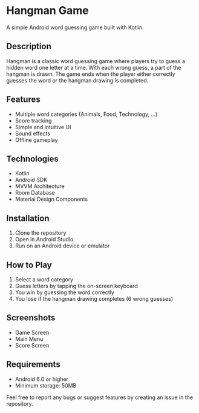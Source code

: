 # Hangman Game

A simple Android word guessing game built with Kotlin.

## Description
Hangman is a classic word guessing game where players try to guess a hidden word one letter at a time. With each wrong guess, a part of the hangman is drawn. The game ends when the player either correctly guesses the word or the hangman drawing is completed.

## Features
- Multiple word categories (Animals, Food, Technology, ...)
- Score tracking
- Simple and intuitive UI
- Sound effects
- Offline gameplay

## Technologies
- Kotlin
- Android SDK
- MVVM Architecture
- Room Database
- Material Design Components

## Installation
1. Clone the repository
2. Open in Android Studio
3. Run on an Android device or emulator

## How to Play
1. Select a word category
2. Guess letters by tapping the on-screen keyboard
3. You win by guessing the word correctly
4. You lose if the hangman drawing completes (6 wrong guesses)

## Screenshots
- Game Screen
- Main Menu
- Score Screen

## Requirements
- Android 6.0 or higher
- Minimum storage: 50MB


Feel free to report any bugs or suggest features by creating an issue in the repository.
